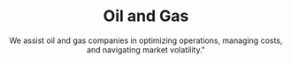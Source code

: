 ---
layout: sub-industry
parent: Energy and Resources
order: 1
title: "Oil and Gas"
subtitle: We assist oil and gas companies in optimizing operations, managing costs, and navigating market volatility."
challenges:
  - Balancing traditional operations with clean energy initiatives
  - Managing price volatility and market uncertainties
  - Optimizing exploration and production costs
  - Navigating complex regulatory environments
  - Addressing ESG concerns and investor pressures
solutions:
  - title: "Operational Excellence Programs"
    content:
      - "Asset optimization and maintenance strategies"
      - "Production efficiency improvements"
      - "Cost reduction initiatives"
  - title: "Digital Oilfield Implementation"
    content:
      - "IoT and predictive analytics for equipment performance"
      - "Real-time data visualization and decision support systems"
  - title: "Energy Transition Strategies"
    content:
      - "Portfolio diversification planning"
outcomes:
  - 15-25% reduction in operational costs
  - 20-30% improvement in asset utilization
  - Enhanced ESG performance and reporting
why_choose:
  - "Oil and Gas Expertise: Deep understanding of industry-specific challenges."
  - "Advanced Technology Integration: Implementing cutting-edge manufacturing technologies."
  - "Supply Chain Resilience: Building robust and flexible supply networks."
  - "Lifecycle Management: Ensuring product sustainability and profitability."
  - "Collaborative Partnership: Working closely with your team for tailored solutions."
cta-title: "Ready to optimize your Oil and Gas operations?"
cta: "Contact SLKone today to discover how our specialized services can drive your production efficiency and supply chain resilience."
icon: "fa-oil-well"
color: "plum"
image: "/assets/images/backgrounds/oil-and-gas.webp"
permalink: /industries/energy-and-resources/oil-and-gas
redirect: "/industries/energy-and-resources/oil-and-gas"
---